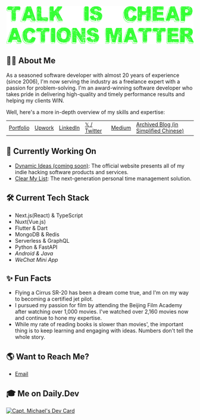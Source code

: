 [![👋 Hi there!](./banner.png)](https://twitter.com/captnotes)

## :technologist: About Me

As a seasoned software developer with almost 20 years of experience (since 2006), I'm now serving the industry as a freelance expert with a passion for problem-solving. I'm an award-winning software developer who takes pride in delivering high-quality and timely performance results and helping my clients WIN.

Well, here's a more in-depth overview of my skills and expertise:

<!-- - [Portfolio](https://CaptMichael.dev)
- [Upwork](https://www.upwork.com/freelancers/~01eed6a13d9b28ab5d)
- [LinkedIn](https://www.linkedin.com/in/XinwenCheng)
- [𝕏 / Twitter](https://twitter.com/CaptMichaelDev)
- [Medium](https://captnotes.medium.com)
- [Archived Blog (in Simplified Chinese)](https://captnotes.github.io) -->

|                                      |                                                                  |                                                     |                                                   |                                        |                                                                      |
| ------------------------------------ | ---------------------------------------------------------------- | --------------------------------------------------- | ------------------------------------------------- | -------------------------------------- | -------------------------------------------------------------------- |
| [Portfolio](https://CaptMichael.dev) | [Upwork](https://www.upwork.com/freelancers/~01eed6a13d9b28ab5d) | [LinkedIn](https://www.linkedin.com/in/XinwenCheng) | [𝕏 / Twitter](https://twitter.com/CaptMichaelDev) | [Medium](https://captnotes.medium.com) | [Archived Blog (in Simplified Chinese)](https://captnotes.github.io) |

<!-- ## :floppy_disk: GitHub Stats

![GitHub Stats](https://github-readme-stats.vercel.app/api?username=xinwencheng&show_icons=true&theme=github_dark)

![Top Languages](https://github-readme-stats.vercel.app/api/top-langs/?username=xinwencheng&layout=pie&theme=github_dark) -->

## :file_folder: Currently Working On

- [Dynamic Ideas (coming soon)](https://dynamicideas.ai): The official website presents all of my indie hacking software products and services.
- [Clear My List](https://clearmylist.io): The next-generation personal time management solution.

## :hammer_and_wrench: Current Tech Stack

- Next.js(React) & TypeScript
- Nuxt(Vue.js)
- Flutter & Dart
- MongoDB & Redis
- Serverless & GraphQL
- Python & FastAPI
- _Android & Java_
- _WeChat Mini App_

## :sparkles: Fun Facts

- Flying a Cirrus SR-20 has been a dream come true, and I'm on my way to becoming a certified jet pilot.
- I pursued my passion for film by attending the Beijing Film Academy after watching over 1,000 movies. I've watched over 2,160 movies now and continue to hone my expertise.
- While my rate of reading books is slower than movies', the important thing is to keep learning and engaging with ideas. Numbers don't tell the whole story.

## :earth_americas: Want to Reach Me?

- [Email](mailto:CaptMichaelDev@gmail.com?subject=Greeting%20from%20a%20GitHub%20user)

## 🎓 Me on Daily.Dev

<a href="https://app.daily.dev/captmichael"><img src="https://api.daily.dev/devcards/ec06c252421e46e78714a3afcecc65a6.png?r=deb" width="400" alt="Capt. Michael's Dev Card"/></a>

<!-- Emoji icons: https://emojipedia.org -->
<!-- Banner generator: https://fontmeme.com/text-generator -->
